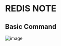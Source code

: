 # REDIS NOTE

## Basic Command
![image](https://user-images.githubusercontent.com/71063877/220327920-738dc46b-442a-41f6-8543-30344981efc2.png)
